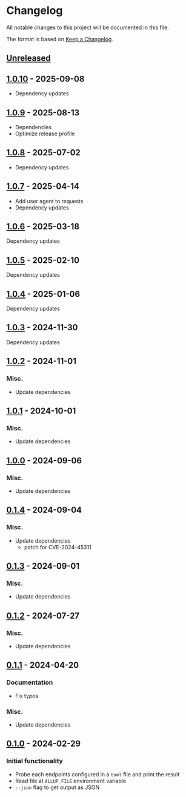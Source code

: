 # Changelog

All notable changes to this project will be documented in this file.

The format is based on [Keep a Changelog](https://keepachangelog.com/en/1.0.0/).


## [Unreleased]


## [1.0.10] - 2025-09-08

* Dependency updates


## [1.0.9] - 2025-08-13

* Dependencies
* Optimize release profile


## [1.0.8] - 2025-07-02

* Dependency updates


## [1.0.7] - 2025-04-14

* Add user agent to requests
* Dependency updates


## [1.0.6] - 2025-03-18

Dependency updates


## [1.0.5] - 2025-02-10

Dependency updates


## [1.0.4] - 2025-01-06

Dependency updates


## [1.0.3] - 2024-11-30

Dependency updates


## [1.0.2] - 2024-11-01

### Misc.

* Update dependencies


## [1.0.1] - 2024-10-01

### Misc.

* Update dependencies


## [1.0.0] - 2024-09-06

### Misc.

* Update dependencies


## [0.1.4] - 2024-09-04

### Misc.

* Update dependencies
  * patch for CVE-2024-45311


## [0.1.3] - 2024-09-01

### Misc.

* Update dependencies


## [0.1.2] - 2024-07-27

### Misc.

* Update dependencies


## [0.1.1] - 2024-04-20

### Documentation

* Fix typos

### Misc.

* Update dependencies


## [0.1.0] - 2024-02-29


### Initial functionality

* Probe each endpoints configured in a `toml` file and print the result
* Read file at `ALLUP_FILE` environment variable
* `--json` flag to get output as JSON

[Unreleased]: https://github.com/jcornaz/allup/compare/v1.0.10...HEAD
[1.0.10]: https://github.com/jcornaz/allup/compare/v1.0.9...v1.0.10
[1.0.9]: https://github.com/jcornaz/allup/compare/v1.0.8...v1.0.9
[1.0.8]: https://github.com/jcornaz/allup/compare/v1.0.7...v1.0.8
[1.0.7]: https://github.com/jcornaz/allup/compare/v1.0.6...v1.0.7
[1.0.6]: https://github.com/jcornaz/allup/compare/v1.0.5...v1.0.6
[1.0.5]: https://github.com/jcornaz/allup/compare/v1.0.4...v1.0.5
[1.0.4]: https://github.com/jcornaz/allup/compare/v1.0.3...v1.0.4
[1.0.3]: https://github.com/jcornaz/allup/compare/v1.0.2...v1.0.3
[1.0.2]: https://github.com/jcornaz/allup/compare/v1.0.1...v1.0.2
[1.0.1]: https://github.com/jcornaz/allup/compare/v1.0.0...v1.0.1
[1.0.0]: https://github.com/jcornaz/allup/compare/v0.1.4...v1.0.0
[0.1.4]: https://github.com/jcornaz/allup/compare/v0.1.3...v0.1.4
[0.1.3]: https://github.com/jcornaz/allup/compare/v0.1.2...v0.1.3
[0.1.2]: https://github.com/jcornaz/allup/compare/v0.1.1...v0.1.2
[0.1.1]: https://github.com/jcornaz/allup/compare/v0.1.0...v0.1.1
[0.1.0]: https://github.com/jcornaz/allup/compare/...v0.1.0
